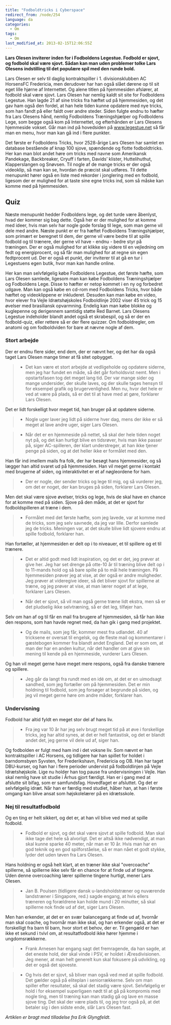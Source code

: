 ```yaml
---
title: "Fodboldtricks i Cyberspace"
redirect_from: /node/254
language: da
categories:
  - Om
tags:
  - Om
last_modified_at: 2013-02-15T12:06:55Z
---
```


**Lars Olesen inviterer inden for i Fodboldens Legestue. Fodbold er sjovt, og fodbold skal være sjovt. Sådan kan man uden problemer tolke Lars Olesens indstilling til det populære spil med den runde bold.**

Lars Olesen er selv til daglig kontraktspiller i 1. divisionsklubben AC HorsensFC Fredericia, men derudover har han også slået dørene op til sit eget lille hjørne af Internettet. Og alene titlen på hjemmesiden afslører, at fodbold skal være sjovt. Lars Olesen har nemlig kaldt sit site for Fodboldens Legestue. Han lagde 21 af sine tricks fra hæftet ud på hjemmesiden, og det gav ham også den fordel, at han hele tiden kunne opdatere med nye tricks, som han fandt på eller faldt over andre steder. Siden fulgte endnu to hæfter fra Lars Olesens hånd, nemlig Fodboldens Træningshjælper og Fodboldens Lege, som begge også kom på Internettet, og efterhånden er Lars Olesens hjemmeside vokset. Går man ind på hovedsiden på www.legestue.net så får man en menu, hvor man kan gå ind i flere punkter.

Det første er Fodboldens Tricks, hvor 2528-årige Lars Olesen har samlet en database bestående af knap 100 sjove, spændende og flotte fodboldtricks. Her kan man blot andet høre om tricks med navne som Amerikansk Pandekage, Backbreaker, Cryuff i farten, Davids’ klister, Huttelihuthut, Klapperslangen og Snøvsen. Til nogle af de mange tricks er der også videoklip, så man kan se, hvordan de præcist skal udføres. Til dette menupunkt hører også en liste med rekorder i jonglering med en fodbold, ligesom der er mulighed for at taste sine egne tricks ind, som så måske kan komme med på hjemmesiden.

Quiz
----

Næste menupunkt hedder Fodboldens lege, og det turde være åbenlyst, hvad der kommer sig bag dette. Også her er der mulighed for at komme med ideer, hvis man selv har nogle gode forslag til lege, som man gerne vil dele med andre. Næste punkt er er fra hæftet Fodboldens Træningshjælper, som primært er beregnet til dem, der gerne vil være bedre til at spille fodbold og til trænere, der gerne vil have - endnu - bedre styr på træningen. Der er også mulighed for at klikke sig videre til en vejledning om fedt og energiprocent, og så får man mulighed for at regne sin egen fedtprocent ud. Der er også et punkt, der inviterer til at gå en tur i Legestuens egen butik, hvor man kan handle online.

Her kan man selvfølgelig købe Fodboldens Legestue, det første hæfte, som Lars Olesen samlede, ligesom man kan købe Fodboldens Træningshjælper og Fodboldens Lege. Disse to hæfter er netop kommet i en ny og forbedret udgave. Man kan også købe en cd-rom med Fodboldens Tricks, hvor både hæftet og videoklippene er inkluderet. Desuden kan man købe en video, hvor elever fra Vejle Idrætshøjskoles Fodboldlinje 2002 viser 45 trick og 15 øvelser med brasiliansk opvarmning. Endelig kan man købe blokke og kuglepenne og derigennem samtidig støtte Red Barnet. Lars Olesens Legestue indeholder blandt andet også et skrabespil, og så er der en fodbold-quiz, eller rettere så er der flere quizzer. Om fodboldregler, om anatomi og om fodboldviden for bare at nævne nogle af dem.

### Stort arbejde

Der er endnu flere sider, end dem, der er nævnt her, og det har da også taget Lars Olesen mange timer at få sitet opbygget.

> - Det kan være et stort arbejde at vedligeholde og opdatere siderne, men jeg har fundet en måde, så det går forholdsvist nemt. Men i opstartsfasen tog det meget lang tid. Der var mange sider og mange undersider, der skulle laves, og der skulle tages hensyn til for eksempel grafik og brugervenlighed. Men nu, hvor det hele er ved at være på plads, så er det til at have med at gøre, forklarer Lars Olesen.

Det er lidt forskelligt hvor meget tid, han bruger på at opdatere siderne.

> - Nogle uger laver jeg lidt på siderne hver dag, mens der ikke er så meget at lave andre uger, siger Lars Olesen.

> - Når det er en hjemmeside på nettet, så skal der hele tiden noget nyt på, og det kan hurtigt blive en tidsrøver, hvis man ikke passer på, siger AC-spilleren, der klart understreger, at han ikke tjener penge på siden, og at det heller ikke er formålet med den.

Han får ind imellem mails fra folk, der har besøgt hans hjemmesider, og så lægger han altid svaret ud på hjemmesiden. Han vil meget gerne i kontakt med brugerne af siden, og interaktivitet er et af nøgleordene for ham.

> - Der er nogle, der sender tricks og lege til mig, og så vurderer jeg, om det er noget, der kan bruges på siden, forklarer Lars Olesen.

Men det skal være sjove øvelser, tricks og lege, hvis de skal have en chance for at komme med på siden. Sjove på den måde, at det er sjovt for fodboldspilleren at træne i dem.

> - Formålet med det første hæfte, som jeg lavede, var at komme med de tricks, som jeg selv savnede, da jeg var lille. Derfor samlede jeg de tricks. Meningen var, at det skulle blive lidt sjovere endnu at spille fodbold, forklarer han.

Han fortæller, at hjemmesiden er delt op i to niveauer, et til spillere og et til trænere.

> - Det er altid godt med lidt inspiration, og det er det, jeg prøver at give her. Jeg har set drenge på otte-10 år til træning blive delt op i to 11-mands hold og så bare spille på to mål hele træningen. På hjemmesiden prøver jeg at vise, at der også er andre muligheder. Jeg prøver at videregive ideer, så det bliver sjovt for spillerne at træne, og jeg prøver at vise, at man lærer noget af at lege, forklarer Lars Olesen.

> - Når det er sjovt, så vil man også gerne træne lidt ekstra, men så er det pludselig ikke selvtræning, så er det leg, tilføjer han.

Selv om han af og til får en mail fra brugere af hjemmesiden, så får han ikke den respons, som han havde regnet med, da han gik i gang med projektet.

> - Og de mails, som jeg får, kommer mest fra udlandet. 40 af tricksene er oversat til engelsk, og de fleste mail og kommentarer i gæstebogen kommer fra blandt andet England. Det er som om, at man der har en anden kultur, når det handler om at give sin mening til kende på en hjemmeside, vurderer Lars Olesen.

Og han vil meget gerne have meget mere respons, også fra danske trænere og spillere.

> - Jeg går da langt fra rundt med en idé om, at det er en uimodsagt sandhed, som jeg fortæller om på hjemmesiden. Det er min holdning til fodbold, som jeg forsøger at begrunde på siden, og jeg vil meget gerne høre om andre måder, forklarer han.

### Undervisning

Fodbold har altid fyldt en meget stor del af hans liv.

> - Fra jeg var 10 år har jeg selv brugt meget tid på at øve i forskellige tricks, jeg har altid synes, at det er helt fantastisk, og det er blandt andet det, jeg gerne vil dele ud af, siger han.

Og fodbolden er fulgt med ham ind i det voksne liv. Som nævnt er han kontraktspiller i AC Horsens, og tidligere har han spillet for holdet i barndomsbyen Syvsten, for Frederikshavn, Fredericia og OB. Han har taget DBU-kurser, og han har i flere perioder undervist på fodboldlinjen på Vejle Idrætshøjskole. Lige nu holder han tog pause fra undervisningen i Vejle. Han skal nemlig have sit studie i Århus gjort færdigt. Han er i gang med at afslutte sit bifag, som er samfundsfag. Hovedfaget er afsluttet. Og det er selvfølgelig idræt. Når han er færdig med studiet, håber han, at han i første omgang kan blive ansat som højskolelærer på en idrætsskole.

### Nej til resultatfodbold

Og en ting er helt sikkert, og det er, at han vil blive ved med at spille fodbold.

> - Fodbold er sjovt, og det skal være sjovt at spille fodbold. Man skal ikke tage det hele så alvorligt. Det er altså ikke nødvendigt, at man skal kunne sparke 40 meter, når man er 10 år. Hvis man har en god teknik og en god spilforståelse, så er man nået et godt stykke, lyder det uden tøven fra Lars Olesen.

Hans holdning er også helt klart, at en træner ikke skal "overcoache" spillerne, så spillerne ikke selv får en chance for at finde ud af tingene. Uden denne overcoaching lærer spillerne tingene hurtigt, mener Lars Olesen.

> - Jan B. Poulsen (tidligere dansk u-landsholdstræner og nuværende landstræner i Singapore, red.) sagde engang, at hvis ellers træneren og forældrene kan holde mund i 20 minutter, så skal spillerne nok finde ud af det, siger Lars Olesen.

Men han erkender, at det er en svær balancegang at finde ud af, hvornår man skal coache, og hvornår man ikke skal, og han erkender også, at det er forskelligt fra barn til barn, hvor stort et behov, der er. Til gengæld er han ikke et sekund i tvivl om, at resultatfodbold ikke hører hjemme i ungdomsrækkerne.

> - Frank Arnesen har engang sagt det fremragende, da han sagde, at det eneste hold, der skal vinde i PSV, er holdet i Æresdivisionen. Jeg mener, at man helt generelt kun skal fokusere på udvikling, og det er også det sjoveste.

> - Og hvis det er sjovt, så bliver man også ved med at spille fodbold. Det gælder også på eliteplan i seniorrækkerne. Selv om man spiller efter resultater, så skal det stadig være sjovt. Selvfølgelig er hold i for eksempel superligaen nødt til at gå på kompromis med nogle ting, men til træning kan man stadig gå og lave en masse sjove ting. Det skal der være plads til, og jeg tror også på, at det betaler sig i den sidste ende, slår Lars Olesen fast.

_Artiklen er bragt med tilladelse fra Erik Glyngfeldt._
